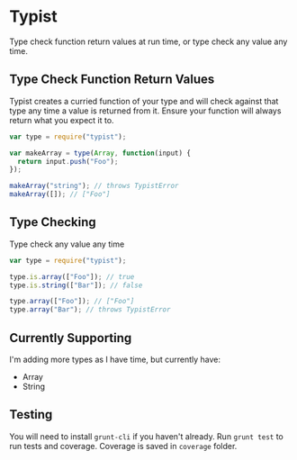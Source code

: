 # Typist

Type check function return values at run time, or type check any value any time.

## Type Check Function Return Values

Typist creates a curried function of your type and will check against that type any time a value is returned from it. Ensure your function will always return what you expect it to.

```js
var type = require("typist");

var makeArray = type(Array, function(input) {
  return input.push("Foo");
});

makeArray("string"); // throws TypistError
makeArray([]); // ["Foo"]
```

## Type Checking

Type check any value any time

```js
var type = require("typist");

type.is.array(["Foo"]); // true
type.is.string(["Bar"]); // false

type.array(["Foo"]); // ["Foo"]
type.array("Bar"); // throws TypistError
```

## Currently Supporting

I'm adding more types as I have time, but currently have:

- Array
- String

## Testing

You will need to install `grunt-cli` if you haven't already.
Run `grunt test` to run tests and coverage. Coverage is saved in `coverage` folder.

